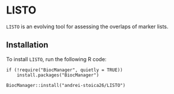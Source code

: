 # LISTO
`LISTO` is an evolving tool for assessing the overlaps of marker lists.

## Installation

To install `LISTO`, run the following R code:

```
if (!require("BiocManager", quietly = TRUE))
    install.packages("BiocManager")
    
BiocManager::install("andrei-stoica26/LISTO")
```

